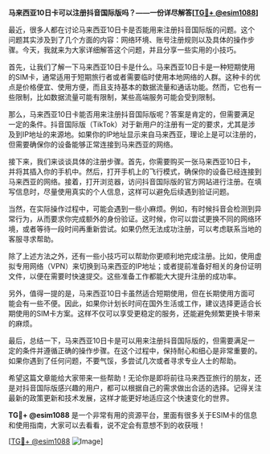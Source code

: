 **马来西亚10日卡可以注册抖音国际版吗？——一份详尽解答[[TG💪+ @esim1088](https://t.me/s/esim1088)]**

最近，很多人都在讨论马来西亚10日卡是否能用来注册抖音国际版的问题。这个问题其实涉及到了几个方面的内容：网络环境、账号注册规则以及具体的操作步骤。今天，我就来为大家详细解答这个问题，并且分享一些实用的小技巧。

首先，让我们了解一下马来西亚10日卡是什么。马来西亚10日卡是一种短期使用的SIM卡，通常适用于短期旅行者或者需要临时使用本地网络的人群。这种卡的优点是价格便宜、使用方便，而且支持基本的数据流量和通话功能。然而，它也有一些限制，比如数据流量可能有限制，某些高端服务可能会受到限制。

那么，马来西亚10日卡能否用来注册抖音国际版呢？答案是肯定的，但需要满足一定的条件。抖音国际版（TikTok）对于新用户的注册有一定的要求，尤其是涉及到IP地址的来源地。如果你的IP地址显示来自马来西亚，理论上是可以注册的，但需要确保你的设备能够正常连接到马来西亚的网络。

接下来，我们来谈谈具体的注册步骤。首先，你需要购买一张马来西亚10日卡，并将其插入你的手机中。然后，打开手机上的飞行模式，确保你的设备已经连接到马来西亚的网络。接着，打开浏览器，访问抖音国际版的官方网站进行注册。在填写信息时，尽量使用真实的个人信息，这样可以避免后续遇到验证问题。

当然，在实际操作过程中，可能会遇到一些小麻烦。例如，有时候抖音会检测到异常行为，从而要求你完成额外的身份验证。这时候，你可以尝试更换不同的网络环境，或者等待一段时间再重新尝试。如果仍然无法成功注册，可以考虑联系当地的客服寻求帮助。

除了上述方法之外，还有一些小技巧可以帮助你更顺利地完成注册。比如，使用虚拟专用网络（VPN）来切换到马来西亚的IP地址；或者提前准备好相关的身份证明文件，以便在需要时快速提交。这些准备工作都能大大提升注册的成功率。

另外，值得一提的是，马来西亚10日卡虽然适合短期使用，但在长期使用方面可能会有一些不便。因此，如果你计划长时间在国外生活或工作，建议选择更适合长期使用的SIM卡方案。这样不仅可以享受更稳定的服务，还能避免频繁更换卡带来的麻烦。

最后，总结一下，马来西亚10日卡是可以用来注册抖音国际版的，但需要满足一定的条件并遵循正确的操作步骤。在这个过程中，保持耐心和细心是非常重要的。如果你遇到了任何问题，不要气馁，多尝试几次或者寻求专业人士的帮助。

希望这篇文章能给大家带来一些帮助！无论你是即将前往马来西亚旅行的朋友，还是对抖音国际版感兴趣的用户，都可以根据自己的需求做出合适的选择。记得关注最新的政策更新和技术发展，这样才能更好地适应这个快速变化的世界。

**TG💪+ @esim1088** 是一个非常有用的资源平台，里面有很多关于ESIM卡的信息和使用指南，大家可以去看看，说不定会有意想不到的收获哦！

[[TG💪+ @esim1088](https://t.me/s/esim1088) ![Image](https://i.postimg.cc/4NQfJmqS/Snipaste-2025-05-13-00-14-12.png)]